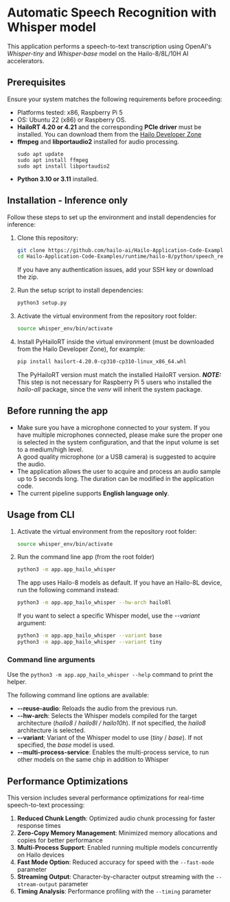 # Automatic Speech Recognition with Whisper model

This application performs a speech-to-text transcription using OpenAI's *Whisper-tiny* and *Whisper-base* model on the Hailo-8/8L/10H AI accelerators.

## Prerequisites

Ensure your system matches the following requirements before proceeding:

- Platforms tested: x86, Raspberry Pi 5
- OS: Ubuntu 22 (x86) or Raspberry OS.
- **HailoRT 4.20 or 4.21** and the corresponding **PCIe driver** must be installed. You can download them from the [Hailo Developer Zone](https://hailo.ai/developer-zone/)
- **ffmpeg** and **libportaudio2** installed for audio processing.
  ```
  sudo apt update
  sudo apt install ffmpeg
  sudo apt install libportaudio2
  ```
- **Python 3.10 or 3.11** installed.

## Installation - Inference only

Follow these steps to set up the environment and install dependencies for inference:

1. Clone this repository:

   ```sh
   git clone https://github.com/hailo-ai/Hailo-Application-Code-Examples.git
   cd Hailo-Application-Code-Examples/runtime/hailo-8/python/speech_recognition
   ```
   If you have any authentication issues, add your SSH key or download the zip.

2. Run the setup script to install dependencies:  

   ```sh
   python3 setup.py
   ```

3. Activate the virtual environment from the repository root folder:

   ```sh
   source whisper_env/bin/activate
   ```

4. Install PyHailoRT inside the virtual environment (must be downloaded from the Hailo Developer Zone), for example:
   ```sh
   pip install hailort-4.20.0-cp310-cp310-linux_x86_64.whl
   ```
   The PyHailoRT version must match the installed HailoRT version.
   **_NOTE:_** This step is not necessary for Raspberry Pi 5 users who installed the *hailo-all* package, since the *venv* will inherit the system package.

## Before running the app

- Make sure you have a microphone connected to your system. If you have multiple microphones connected, please make sure the proper one is selected in the system configuration, and that the input volume is set to a medium/high level.  
  A good quality microphone (or a USB camera) is suggested to acquire the audio.
- The application allows the user to acquire and process an audio sample up to 5 seconds long. The duration can be modified in the application code.
- The current pipeline supports **English language only**.

## Usage from CLI
1. Activate the virtual environment from the repository root folder:

   ```sh
   source whisper_env/bin/activate
   ```
2. Run the command line app (from the root folder)
   ```sh
   python3 -m app.app_hailo_whisper
   ```
   The app uses Hailo-8 models as default. If you have an Hailo-8L device, run the following command instead:
   ```sh
   python3 -m app.app_hailo_whisper --hw-arch hailo8l
   ```
   If you want to select a specific Whisper model, use the *--variant* argument:
   ```sh
   python3 -m app.app_hailo_whisper --variant base
   python3 -m app.app_hailo_whisper --variant tiny
   ```
   

### Command line arguments
Use the `python3 -m app.app_hailo_whisper --help` command to print the helper.

The following command line options are available:

- **--reuse-audio**: Reloads the audio from the previous run.
- **--hw-arch**: Selects the Whisper models compiled for the target architecture (*hailo8* / *hailo8l / hailo10h*). If not specified, the *hailo8* architecture is selected.
- **--variant**: Variant of the Whisper model to use (*tiny* / *base*). If not specified, the *base* model is used.
- **--multi-process-service**: Enables the multi-process service, to run other models on the same chip in addition to Whisper


## Performance Optimizations

This version includes several performance optimizations for real-time speech-to-text processing:

1. **Reduced Chunk Length**: Optimized audio chunk processing for faster response times
2. **Zero-Copy Memory Management**: Minimized memory allocations and copies for better performance
3. **Multi-Process Support**: Enabled running multiple models concurrently on Hailo devices
4. **Fast Mode Option**: Reduced accuracy for speed with the `--fast-mode` parameter
5. **Streaming Output**: Character-by-character output streaming with the `--stream-output` parameter
6. **Timing Analysis**: Performance profiling with the `--timing` parameter



